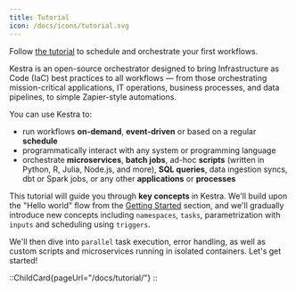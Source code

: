 ```yaml
---
title: Tutorial
icon: /docs/icons/tutorial.svg
---
```


Follow [the tutorial](../01.tutorial/index.md) to schedule and orchestrate your first workflows.

Kestra is an open-source orchestrator designed to bring Infrastructure as Code (IaC) best practices to all workflows — from those orchestrating mission-critical applications, IT operations, business processes, and data pipelines, to simple Zapier-style automations.

You can use Kestra to:
- run workflows **on-demand**, **event-driven** or based on a regular **schedule**
- programmatically interact with any system or programming language
- orchestrate **microservices**, **batch jobs**, ad-hoc **scripts** (written in Python, R, Julia, Node.js, and more), **SQL queries**, data ingestion syncs, dbt or Spark jobs, or any other **applications** or **processes**

This tutorial will guide you through **key concepts** in Kestra. We'll build upon the "Hello world" flow from the [Getting Started](../00.getting-started/index.md) section, and we'll gradually introduce new concepts including `namespaces`, `tasks`, parametrization with `inputs` and scheduling using `triggers`.

We'll then dive into `parallel` task execution, error handling, as well as custom scripts and microservices running in isolated containers. Let's get started!

::ChildCard{pageUrl="/docs/tutorial/"}
::